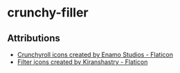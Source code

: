 # crunchy-filler


## Attributions
- <a href="https://www.flaticon.com/free-icons/crunchyroll" title="crunchyroll icons">Crunchyroll icons created by Enamo Studios - Flaticon</a>
- <a href="https://www.flaticon.com/free-icons/filter" title="filter icons">Filter icons created by Kiranshastry - Flaticon</a>
